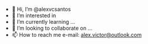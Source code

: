 - 👋 Hi, I’m @alexvcsantos
- 👀 I’m interested in  
- 🌱 I’m currently learning ...
- 💞️ I’m looking to collaborate on ...
- 📫 How to reach me  e-mail: alex.victor@outlook.com

<!---
alexvcsantos/alexvcsantos is a ✨ special ✨ repository because its `README.md` (this file) appears on your GitHub profile.
You can click the Preview link to take a look at your changes.
--->
